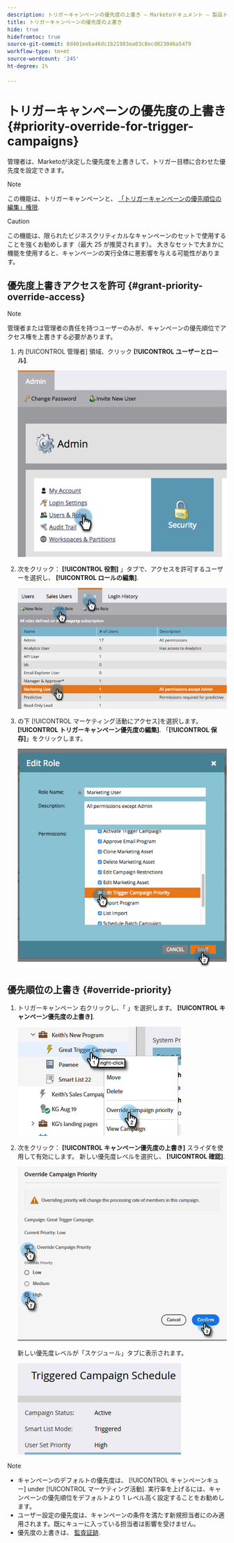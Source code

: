 ```yaml
---
description: トリガーキャンペーンの優先度の上書き — Marketoドキュメント — 製品ドキュメント
title: トリガーキャンペーンの優先度の上書き
hide: true
hidefromtoc: true
source-git-commit: 8d401eeba46dc1b21983ea03c8ecd823046a5479
workflow-type: tm+mt
source-wordcount: '245'
ht-degree: 1%

---
```


# トリガーキャンペーンの優先度の上書き {#priority-override-for-trigger-campaigns}

管理者は、Marketoが決定した優先度を上書きして、トリガー目標に合わせた優先度を設定できます。

>[!NOTE]
>
>この機能は、トリガーキャンペーンと、 [「トリガーキャンペーンの優先順位の編集」権限](#grant-priority-override-access).

>[!CAUTION]
>
>この機能は、限られたビジネスクリティカルなキャンペーンのセットで使用することを強くお勧めします（最大 25 が推奨されます）。 大きなセットで大まかに機能を使用すると、キャンペーンの実行全体に悪影響を与える可能性があります。

## 優先度上書きアクセスを許可 {#grant-priority-override-access}

>[!NOTE]
>
>管理者または管理者の責任を持つユーザーのみが、キャンペーンの優先順位でアクセス権を上書きする必要があります。

1. 内 [!UICONTROL 管理者] 領域、クリック **[!UICONTROL ユーザーとロール]**.

   ![](assets/priority-override-for-trigger-campaigns-1.png)

1. 次をクリック： **[!UICONTROL 役割]** 」タブで、アクセスを許可するユーザーを選択し、 **[!UICONTROL ロールの編集]**.

   ![](assets/priority-override-for-trigger-campaigns-2.png)

1. の下 [!UICONTROL マーケティング活動にアクセス]を選択します。 **[!UICONTROL トリガーキャンペーン優先度の編集]**. 「**[!UICONTROL 保存]**」をクリックします。

   ![](assets/priority-override-for-trigger-campaigns-3.png)

## 優先順位の上書き {#override-priority}

1. トリガーキャンペーン 右クリックし、「 」を選択します。 **[!UICONTROL キャンペーン優先度の上書き]**.

   ![](assets/priority-override-for-trigger-campaigns-4.png)

1. 次をクリック： **[!UICONTROL キャンペーン優先度の上書き]** スライダを使用して有効にします。 新しい優先度レベルを選択し、 **[!UICONTROL 確認]**.

   ![](assets/priority-override-for-trigger-campaigns-5.png)

   新しい優先度レベルが「スケジュール」タブに表示されます。

   ![](assets/priority-override-for-trigger-campaigns-6.png)

>[!NOTE]
>
>* キャンペーンのデフォルトの優先度は、 [!UICONTROL キャンペーンキュー] under [!UICONTROL マーケティング活動]. 実行率を上げるには、キャンペーンの優先順位をデフォルトより 1 レベル高く設定することをお勧めします。
>* ユーザー設定の優先度は、キャンペーンの条件を満たす新規担当者にのみ適用されます。既にキューに入っている担当者は影響を受けません。
>* 優先度の上書きは、 [監査証跡](/help/marketo/product-docs/administration/audit-trail/audit-trail-overview.md).

